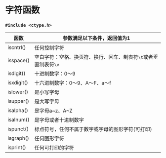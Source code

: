 # 字符函数

### `#include <ctype.h>`

| 函数       | 参数满足以下条件，返回值为1                                  |
| ---------- | ------------------------------------------------------------ |
| iscntrl()  | 任何控制字符                                                 |
| isspace()  | 空白字符：空格、换页符、换行、回车、制表符`\t`或者垂直制表符`\v` |
| isdigit()  | 十进制数字：0～9                                             |
| isxdigit() | 十六进制数字：0～9、A～F、a～f                               |
| islower()  | 是小写字母                                                   |
| isupper()  | 是大写字母                                                   |
| isalpha()  | 是字母a~z、A~Z                                               |
| isalnum()  | 是字母或者十进制数字                                         |
| ispunct()  | 标点符号，任何不属于数字或字母的图形字符(可打印)             |
| isgraph()  | 任何图形字符                                                 |
| isprint()  | 任何可打印的字符                                             |